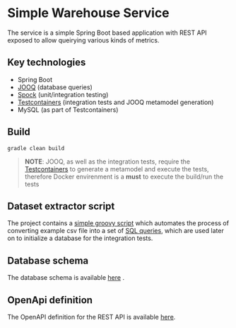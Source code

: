 # Simple Warehouse Service

The service is a simple Spring Boot based application with REST API exposed to allow queirying various kinds of metrics.

## Key technologies

- Spring Boot
- [JOOQ](https://www.jooq.org/) (database queries)
- [Spock](https://spockframework.org/) (unit/integration testing)
- [Testcontainers](https://www.testcontainers.org/) (integration tests and JOOQ metamodel generation)
- MySQL (as part of Testcontainers)

## Build

```
gradle clean build
```

> **NOTE**: JOOQ, as well as the integration tests, require the [Testcontainers](https://www.testcontainers.org/) to
> generate a metamodel and execute the tests, therefore Docker envirenment is a **must** to execute the build/run the tests

## Dataset extractor script

The project contains
a [simple groovy script](https://github.com/dsimbiriatin/adverity-groovy-challenge/blob/master/dataset/dataset_to_sql.groovy)
which automates the process of converting example csv file into a set
of [SQL queries](https://github.com/dsimbiriatin/adverity-groovy-challenge/blob/master/app/src/test/resources/schema/warehouse-dataset.sql),
which are used later on to initialize a database for the integration tests.

## Database schema

The database schema is
available [here](https://github.com/dsimbiriatin/adverity-groovy-challenge/blob/master/app/src/test/resources/schema/warehouse-schema.sql)
.

## OpenApi definition

The OpenAPI definition for the REST API is
available [here](https://github.com/dsimbiriatin/adverity-groovy-challenge/blob/master/docs/api.yaml).